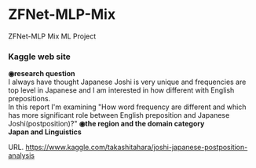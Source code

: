 # ZFNet-MLP-Mix
ZFNet-MLP Mix ML Project

### Kaggle web site
**◉research question**<br>
I always have thought Japanese Joshi is very unique and frequencies are top level in Japanese and I am interested in how different with English prepositions.<br>
In this report I'm examining "How word frequency are different and which has more significant role between English preposition and Japanese Joshi(postposition)?"
**◉the region and the domain category**<br>
**Japan and Linguistics**<br>

URL. https://www.kaggle.com/takashitahara/joshi-japanese-postposition-analysis

